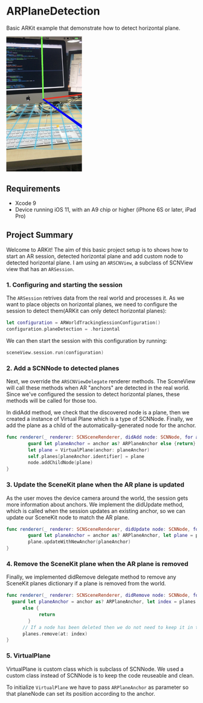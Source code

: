 # ARPlaneDetection
Basic ARKit example that demonstrate how to detect horizontal plane.

<img src="sample.jpg" width="200">

## Requirements
- Xcode 9 
- Device running iOS 11, with an A9 chip or higher (iPhone 6S or later, iPad Pro)

## Project Summary

Welcome to ARKit! The aim of this basic project setup is to  shows how to start an AR session, detected horizontal plane and add custom node to detected horizontal plane. I am using an `ARSCNView`, a subclass of SCNView view that has an `ARSession`. 

### 1. Configuring and starting the session

The `ARSession` retrives data from the real world and processes it. As we want to place objects on horizontal planes, we need to configure the session to detect them(ARKit can only detect horizontal planes):

```swift
let configuration = ARWorldTrackingSessionConfiguration()
configuration.planeDetection = .horizontal
```

We can then start the session with this configuration by running:

```swift
sceneView.session.run(configuration)
```

### 2. Add a SCNNode to detected planes

Next, we override the `ARSCNViewDelegate` renderer methods. The SceneView will call these methods when AR "anchors" are detected in the real world. Since we've configured the session to detect horizontal planes, these methods will be called for those too.

In didAdd method, we check that the discovered node is a plane, then we created a instance of Virtual Plane which is a type of SCNNode. Finally, we add the plane as a child of the automatically-generated node for the anchor.

```swift
func renderer(_ renderer: SCNSceneRenderer, didAdd node: SCNNode, for anchor: ARAnchor) {
        guard let planeAnchor = anchor as? ARPlaneAnchor else {return}
        let plane = VirtualPlane(anchor: planeAnchor)
        self.planes[planeAnchor.identifier] = plane
        node.addChildNode(plane)
}
```

### 3. Update the SceneKit plane when the AR plane is updated

As the user moves the device camera around the world, the session gets more information about anchors. We implement the didUpdate method, which is called when the session updates an existing anchor, so we can update our SceneKit node to match the AR plane.

```swift
func renderer(_ renderer: SCNSceneRenderer, didUpdate node: SCNNode, for anchor: ARAnchor) {
        guard let planeAnchor = anchor as? ARPlaneAnchor, let plane = planes[planeAnchor.identifier] else {return}
        plane.updateWithNewAnchor(planeAnchor)
}
```

### 4. Remove the SceneKit plane when the AR plane is removed

Finally, we implemented didRemove delegate method to remove any SceneKit planes dictionary if a plane is removed from the world.

```swift
func renderer(_ renderer: SCNSceneRenderer, didRemove node: SCNNode, for anchor: ARAnchor) {
  guard let planeAnchor = anchor as? ARPlaneAnchor, let index = planes.index(forKey: planeAnchor.identifier) 
      else {
            return
        }
      // If a node has been deleted then we do not need to keep it in the dictionary
      planes.remove(at: index)
}
```

### 5. VirtualPlane

VirtualPlane is custom class which is subclass of SCNNode. We used a custom class instead of SCNNode is to keep the code reuseable and clean.

To initialize `VirtualPlane` we have to pass `ARPlaneAnchor` as parameter so that planeNode can set its position according to the anchor.
